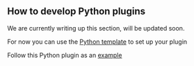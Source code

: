 ## How to develop Python plugins

We are currently writing up this section, will be updated soon.

For now you can use the [Python template](https://github.com/Flow-Launcher/Flow.Launcher.Plugin.PythonTemplate) to set up your plugin 

Follow this Python plugin as an [example](https://github.com/deefrawley/Flow.Launcher.Plugin.Currency) 

